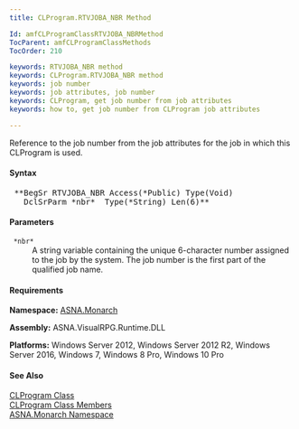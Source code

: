 ```yaml
---
title: CLProgram.RTVJOBA_NBR Method

Id: amfCLProgramClassRTVJOBA_NBRMethod
TocParent: amfCLProgramClassMethods
TocOrder: 210

keywords: RTVJOBA_NBR method
keywords: CLProgram.RTVJOBA_NBR method
keywords: job number
keywords: job attributes, job number
keywords: CLProgram, get job number from job attributes
keywords: how to, get job number from CLProgram job attributes

---
```


Reference to the job number from the job attributes for the job in which this CLProgram is used.

#### Syntax
<pre class="syntax"> **BegSr RTVJOBA_NBR Access(*Public) Type(Void)
   DclSrParm *nbr*  Type(*String) Len(6)**       </pre>

#### Parameters
<dl>
        <dt>
          <code> *nbr* </code>
        </dt>
        <dd>A string variable containing the unique 6-character
        number assigned to the job by the system. The job number is
        the first part of the qualified job name.</dd>
</dl>

<!-- start -->

#### Requirements
**Namespace:** [ASNA.Monarch](monarch-namespace.html)

**Assembly:** ASNA.VisualRPG.Runtime.DLL 

**Platforms:** Windows Server 2012, Windows Server 2012 R2, Windows Server 2016, Windows 7, Windows 8 Pro, Windows 10 Pro
<!-- end -->      

#### See Also
[CLProgram Class](clprogram-class.html) <br clear="none" /> [ CLProgram Class Members](clprogram-class-members.html) <br clear="none" /> [ASNA.Monarch Namespace](monarch-namespace.html) 

